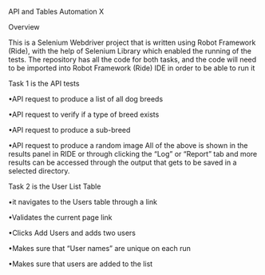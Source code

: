 API and Tables Automation X

Overview

This is a Selenium Webdriver project that is written using Robot Framework (Ride), with the help of Selenium Library which enabled the running of the tests. The repository has all the code for both tasks, and the code will need to be imported into Robot Framework (Ride) IDE in order to be able to run it

Task 1 is the API tests

•API request to produce a list of all dog breeds

•API request to verify if a type of breed exists

•API request to produce a sub-breed

•API request to produce a random image
All of the above is shown in the results panel in RIDE or through clicking the “Log” or “Report” tab and more results can be accessed through the output that gets to be saved in a selected directory.

Task 2 is the User List Table

•it navigates to the Users table through a link

•Validates the current page link

•Clicks Add Users and adds two users

•Makes sure that “User names” are unique on each run

•Makes sure that users are added to the list
